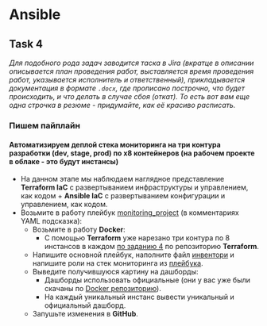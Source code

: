 # Ansible

## Task 4

_Для подобного рода задач заводится таска в Jira (вкратце в описании описывается план проведения работ, выставляется время проведения работ, указывается исполнитель и ответственный), прикладывается документация в формате `.docx`, где прописано построчно, что будет происходить, и что делать в случае сбоя (откат). То есть вот вам еще одна строчка в резюме - придумайте, как её красиво расписать._

### Пишем пайплайн

#### Автоматизируем деплой стека мониторинга на три контура разработки (dev, stage, prod) по x8 контейнеров (на рабочем проекте в облаке - это будут инстансы)

- На данном этапе мы наблюдаем наглядное представление **Terraform IaC** с развертыванием инфраструктуры и управлением, как кодом + **Ansible IaC** с развертыванием конфигурации и управлением, как кодом.
- Возьмите в работу плейбук [monitoring_project](https://github.com/lamjob1993/ansible-monitoring/blob/main/ansible/tasks/monitoring_project/playbook.yml) (в комментариях YAML подсказка):
  - Возьмите в работу **Docker**:
    - С помощью **Terraform** уже нарезано три контура по 8 инстансов в каждом [по заданию 4](https://github.com/lamjob1993/terraform-monitoring/blob/main/terraform/tasks/task_4.md) по репозиторию **Terraform**.
  - Напишите основной плейбук, наполните файл [инвентори](https://github.com/lamjob1993/ansible-monitoring/blob/main/ansible/tasks/monitoring_project/inventory.ini) и напишите роли на стек мониторинга из [плейбука](https://github.com/lamjob1993/ansible-monitoring/blob/main/ansible/tasks/monitoring_project/playbook.yml).
  - Выведите получившуюся картину на дашборды:
    - Дашборды использовать официальные (они у вас уже были скачаны по [Docker репозиторию](https://github.com/lamjob1993/docker-monitoring/blob/main/docker/task_4.md)).
    - На каждый уникальный инстанс вывести уникальный и официальный дашборд.
  - Запушьте изменения в **GitHub**.
